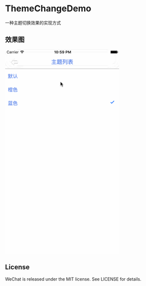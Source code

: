 # ThemeChangeDemo
一种主题切换效果的实现方式

## 效果图
![demo](https://github.com/CoderYLiu/ThemeChangeDemo/blob/master/Preview/chengeTheme.gif)


## License

WeChat is released under the MIT license. See LICENSE for details.
